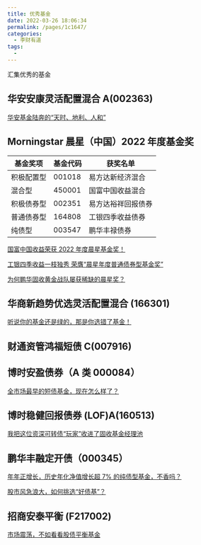 ```yaml
---
title: 优秀基金
date: 2022-03-26 18:06:34
permalink: /pages/1c1647/
categories:
  - 李财有道
tags:
  -
---
```


汇集优秀的基金

## 华安安康灵活配置混合 A(002363)

[华安基金陆奔的“天时、地利、人和”](https://mp.weixin.qq.com/s/docev_TDyVcgppCYQxBfTw)

## Morningstar 晨星（中国）2022 年度基金奖

| 基金奖项   | 基金代码 | 获奖名单           |
| ---------- | -------- | ------------------ |
| 积极配置型 | 001018   | 易方达新经济混合   |
| 混合型     | 450001   | 国富中国收益混合   |
| 积极债券型 | 002351   | 易方达裕祥回报债券 |
| 普通债券型 | 164808   | 工银四季收益债券   |
| 纯债型     | 003547   | 鹏华丰禄债券       |

[国富中国收益荣获 2022 年度晨星基金奖！](https://mp.weixin.qq.com/s/Q_MZhpNsd6O4PyT-jDqs7Q)

[工银四季收益一枝独秀 荣膺“晨星年度普通债券型基金奖”](https://mp.weixin.qq.com/s/DNMKb-RwL18oG2TiD7W_nA)

[为何鹏华固收黄金战队屡获稀缺的晨星奖？](https://mp.weixin.qq.com/s/pUgv-mhhH1cvuRKbAZJ5Eg)

## 华商新趋势优选灵活配置混合 (166301)

[听说你的基金还是绿的，那是你选错了基金！](https://mp.weixin.qq.com/s/R2AIIhV7Ydtr5SsaiMRX8Q)

## 财通资管鸿福短债 C(007916)

## 博时安盈债券（A 类 000084）

[全市场最早的短债基金，现在怎么样了？](https://mp.weixin.qq.com/s/vkK_NIsNXtv2RtVBcCpR-A)

## 博时稳健回报债券 (LOF)A(160513)

[我把这位资深可转债“玩家”收进了固收基金经理池](https://mp.weixin.qq.com/s/ADjkfc15poRre7BuQ3j8xA)

## 鹏华丰融定开债（000345）

[年年正增长，历史年化净值增长超 7% 的纯债型基金，不香吗？](https://mp.weixin.qq.com/s/mqdcMZzNKyO2kP0H54JHPQ)

[股市风急浪大，如何挑选“好债基”？](https://mp.weixin.qq.com/s/SjFYzTU2OdzkBAOmRsrZ7g)

## 招商安泰平衡 (F217002)

[市场震荡，不如看看股债平衡基金](https://mp.weixin.qq.com/s/u1hxX_pt7qfdDuLjdAo5FQ)
